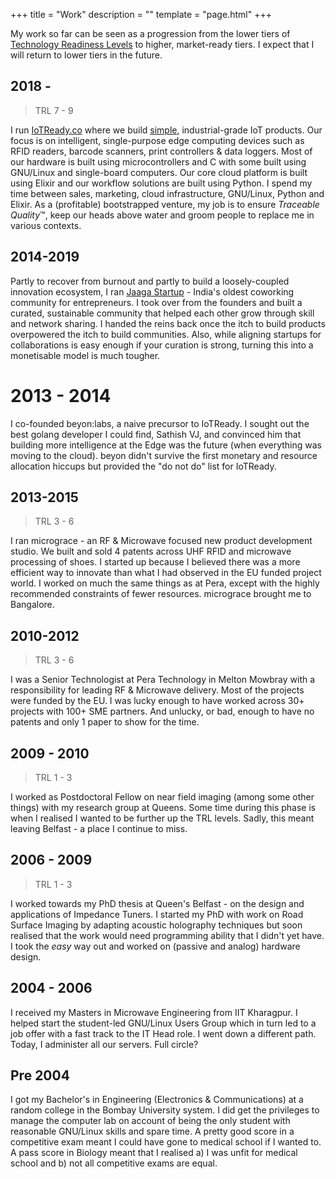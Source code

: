+++
title = "Work"
description = ""
template = "page.html"
+++

My work so far can be seen as a progression from the lower tiers of 
[Technology Readiness Levels](https://en.wikipedia.org/wiki/Technology_readiness_level) to 
higher, market-ready tiers. I expect that I will return to lower tiers in the future. 


## 2018 -
> TRL 7 - 9

I run [IoTReady.co](https://iotready.co) where we build [simple](https://www.youtube.com/watch?v=SxdOUGdseq4),
industrial-grade IoT products. 
Our focus is on intelligent, single-purpose edge computing devices such as RFID readers,
barcode scanners, print controllers & data loggers. Most of our hardware is built using microcontrollers
and C with some built using GNU/Linux and single-board computers. Our core cloud platform is 
built using Elixir and our workflow solutions are built using Python. I spend my time between sales, marketing,
cloud infrastructure, GNU/Linux, Python and Elixir. As a (profitable) bootstrapped venture, my job is
to ensure _Traceable Quality_&#8482;, keep our heads above water and groom people to replace me in various contexts.

## 2014-2019

Partly to recover from burnout and partly to build a loosely-coupled innovation ecosystem, 
I ran [Jaaga Startup](https://jaaga.in) - India's oldest coworking community for entrepreneurs. 
I took over from the founders and built a curated, sustainable community that helped 
each other grow through skill and network sharing. I handed the reins back once the itch to build 
products overpowered the itch to build communities. Also, while aligning startups for collaborations
is easy enough if your curation is strong, turning this into a monetisable model is much tougher.

# 2013 - 2014 

I co-founded beyon:labs, a naive precursor to IoTReady. I sought out the best golang developer I could find, 
Sathish VJ, and convinced him that building more intelligence at the Edge was the future (when everything was 
moving to the cloud). beyon didn't survive the first monetary and resource allocation hiccups 
but provided the "do not do" list for IoTReady.

## 2013-2015
> TRL 3 - 6

I ran micrograce - an RF & Microwave focused new product development studio. 
We built and sold 4 patents across UHF RFID and microwave processing of shoes. 
I started up because I believed there was a more efficient way to innovate than 
what I had observed in the EU funded project world. I worked on much the same things as at Pera, except 
with the highly recommended constraints of fewer resources. micrograce brought me to Bangalore.

## 2010-2012
> TRL 3 - 6

I was a Senior Technologist at Pera Technology in Melton Mowbray with a responsibility for leading 
RF & Microwave delivery. Most of the projects were funded by the EU. I was lucky enough 
to have worked across 30+ projects with 100+ SME partners. And unlucky, or bad, enough to have
no patents and only 1 paper to show for the time.

## 2009 - 2010
> TRL 1 - 3

I worked as Postdoctoral Fellow on near field imaging (among some other things) with my 
research group at Queens. Some time during this phase is when I realised I wanted to be 
further up the TRL levels. Sadly, this meant leaving Belfast - a place I continue to miss.


## 2006 - 2009
> TRL 1 - 3

I worked towards my PhD thesis at Queen's Belfast - on the design and applications of Impedance Tuners. 
I started my PhD with work on Road Surface Imaging by adapting acoustic holography techniques
but soon realised that the work would need programming ability that I didn't yet have. I took the 
_easy_ way out and worked on (passive and analog) hardware design.


## 2004 - 2006

I received my Masters in Microwave Engineering from IIT Kharagpur. I helped start the 
student-led GNU/Linux Users Group which in turn led to a job offer with a fast track to 
the IT Head role. I went down a different path. Today, I administer all our servers. Full circle?

## Pre 2004

I got my Bachelor's in Engineering (Electronics & Communications) at a random college in the Bombay
University system. I did get the privileges to manage the computer lab on account of being the only
student with reasonable GNU/Linux skills and spare time. A pretty good score in a competitive
exam meant I could have gone to medical school if I wanted to. A pass score in Biology meant that 
I realised a) I was unfit for medical school and b) not all competitive exams are equal.
